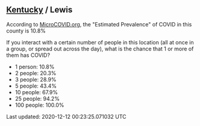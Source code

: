 
## [Kentucky](/united-states/kentucky) / Lewis

According to [MicroCOVID.org](http://microcovid.org),
the "Estimated Prevalence" of COVID in this county is 10.8%

If you interact with a certain number of people in this location
(all at once in a group, or spread out across the day), what is the chance that
1 or more of them has COVID?

- 1 person: 10.8%
- 2 people: 20.3%
- 3 people: 28.9%
- 5 people: 43.4%
- 10 people: 67.9%
- 25 people: 94.2%
- 100 people: 100.0%

Last updated: 2020-12-12 00:23:25.071032 UTC
